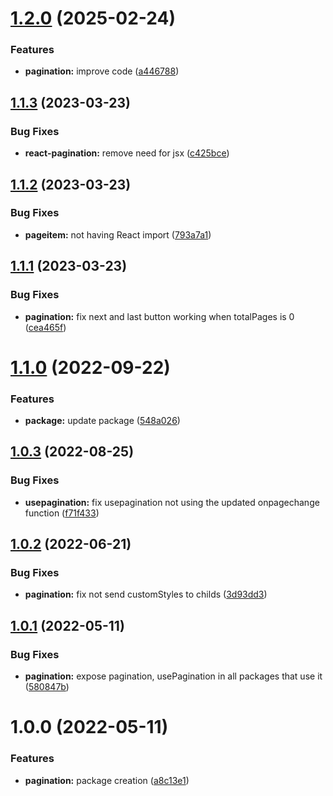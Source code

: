 # [1.2.0](https://github.com/resourge/pagination/compare/v1.1.3...v1.2.0) (2025-02-24)


### Features

* **pagination:** improve code ([a446788](https://github.com/resourge/pagination/commit/a446788f5a4136743295c2f0eda179c6035e0302))

## [1.1.3](https://github.com/resourge/pagination/compare/v1.1.2...v1.1.3) (2023-03-23)


### Bug Fixes

* **react-pagination:** remove need for jsx ([c425bce](https://github.com/resourge/pagination/commit/c425bcec15004a3c5b77d13169fdcca95524f8eb))

## [1.1.2](https://github.com/resourge/pagination/compare/v1.1.1...v1.1.2) (2023-03-23)


### Bug Fixes

* **pageitem:** not having React import ([793a7a1](https://github.com/resourge/pagination/commit/793a7a10f1165cd2788058b543957359d9fee597))

## [1.1.1](https://github.com/resourge/pagination/compare/v1.1.0...v1.1.1) (2023-03-23)


### Bug Fixes

* **pagination:** fix next and last button working when totalPages is 0 ([cea465f](https://github.com/resourge/pagination/commit/cea465f2d09e5b2d22a328b0cca3b98bb5937772))

# [1.1.0](https://github.com/resourge/pagination/compare/v1.0.3...v1.1.0) (2022-09-22)


### Features

* **package:** update package ([548a026](https://github.com/resourge/pagination/commit/548a0264be1e7c74c9f8c055130166fec61bc524))

## [1.0.3](https://github.com/resourge/pagination/compare/v1.0.2...v1.0.3) (2022-08-25)


### Bug Fixes

* **usepagination:** fix usepagination not using the updated onpagechange function ([f71f433](https://github.com/resourge/pagination/commit/f71f4335419d3f0837e0b751f8c54f978bd894ac))

## [1.0.2](https://github.com/resourge/pagination/compare/v1.0.1...v1.0.2) (2022-06-21)


### Bug Fixes

* **pagination:** fix not send customStyles to childs ([3d93dd3](https://github.com/resourge/pagination/commit/3d93dd328575783286d8e0dfe64c02a1c52af67b))

## [1.0.1](https://github.com/resourge/pagination/compare/v1.0.0...v1.0.1) (2022-05-11)


### Bug Fixes

* **pagination:** expose pagination, usePagination in all packages that use it ([580847b](https://github.com/resourge/pagination/commit/580847b38308506fe53100f0ccca82e77beed2e7))

# 1.0.0 (2022-05-11)


### Features

* **pagination:** package creation ([a8c13e1](https://github.com/resourge/pagination/commit/a8c13e174419e718b44326353328f40686d21a85))
